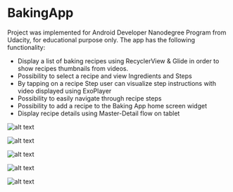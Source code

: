 # BakingApp

Project was implemented for Android Developer Nanodegree Program from Udacity, for educational purpose only. The app has the following functionality:

* Display a list of baking recipes using RecyclerView & Glide in order to show recipes thumbnails from videos.
* Possibility to select a recipe and view Ingredients and Steps
* By tapping on a recipe Step user can visualize step instructions with video displayed using ExoPlayer
* Possibility to easily navigate through recipe steps
* Possibility to add a recipe to the Baking App home screen widget
* Display recipe details using Master-Detail flow on tablet

![alt text](screenshots/recipies.png "Recipies List")

![alt text](screenshots/smartphone_recipe_details.png "Recipie Details Screen on Smartphone")

![alt text](screenshots/recipe_step_instructions.png "Recipie Step instructions")

![alt text](screenshots/baking_app_widget.png "Baking app widget")

![alt text](screenshots/tablet_recipe_details.png "Recipie Details Screen on Tablet")
